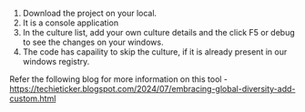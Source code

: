 1. Download the project on your local.
2. It is a console application
3. In the culture list, add your own culture details and the click F5 or debug to see the changes on your windows.
4. The code has capaility to skip the culture, if it is already present in our windows registry.

Refer the following blog for more information on this tool - https://techieticker.blogspot.com/2024/07/embracing-global-diversity-add-custom.html
